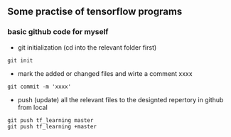 ## Some practise of tensorflow programs


### basic github code for myself
- git initialization (cd into the relevant folder first)
```
git init
```
- mark the added or changed files and wirte a comment xxxx
```
git commit -m 'xxxx'
```
- push (update) all the relevant files to the designted repertory in github from local
```
git push tf_learning master
git push tf_learning +master
```